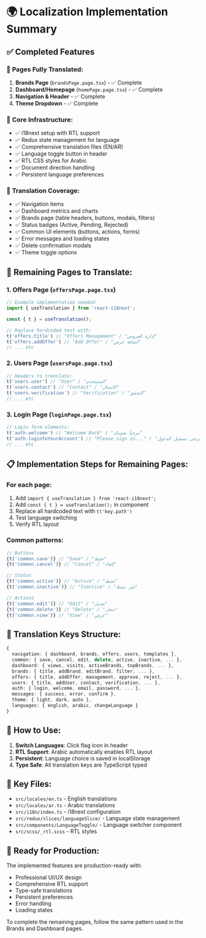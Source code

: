 # 🌍 Localization Implementation Summary

## ✅ Completed Features

### 📱 **Pages Fully Translated:**
1. **Brands Page** (`brandsPage.page.tsx`) - ✅ Complete
2. **Dashboard/Homepage** (`homePage.page.tsx`) - ✅ Complete  
3. **Navigation & Header** - ✅ Complete
4. **Theme Dropdown** - ✅ Complete

### 🔧 **Core Infrastructure:**
- ✅ i18next setup with RTL support
- ✅ Redux state management for language
- ✅ Comprehensive translation files (EN/AR)
- ✅ Language toggle button in header
- ✅ RTL CSS styles for Arabic
- ✅ Document direction handling
- ✅ Persistent language preferences

### 🎨 **Translation Coverage:**
- ✅ Navigation items
- ✅ Dashboard metrics and charts
- ✅ Brands page (table headers, buttons, modals, filters)
- ✅ Status badges (Active, Pending, Rejected)
- ✅ Common UI elements (buttons, actions, forms)
- ✅ Error messages and loading states
- ✅ Delete confirmation modals
- ✅ Theme toggle options

## 🔄 **Remaining Pages to Translate:**

### 1. **Offers Page** (`offersPage.page.tsx`)
```typescript
// Example implementation needed:
import { useTranslation } from 'react-i18next';

const { t } = useTranslation();

// Replace hardcoded text with:
t('offers.title') // "Offers Management" / "إدارة العروض"
t('offers.addOffer') // "Add Offer" / "إضافة عرض"
// ... etc
```

### 2. **Users Page** (`usersPage.page.tsx`)
```typescript
// Headers to translate:
t('users.user') // "User" / "المستخدم"
t('users.contact') // "Contact" / "الاتصال" 
t('users.verification') // "Verification" / "التحقق"
// ... etc
```

### 3. **Login Page** (`loginPage.page.tsx`)
```typescript
// Login form elements:
t('auth.welcome') // "Welcome Back" / "مرحباً بعودتك"
t('auth.loginToYourAccount') // "Please sign in..." / "يرجى تسجيل الدخول..."
// ... etc
```

## 📋 **Implementation Steps for Remaining Pages:**

### For each page:
1. Add `import { useTranslation } from 'react-i18next';`
2. Add `const { t } = useTranslation();` in component
3. Replace all hardcoded text with `t('key.path')`
4. Test language switching
5. Verify RTL layout

### Common patterns:
```typescript
// Buttons
{t('common.save')} // "Save" / "حفظ"
{t('common.cancel')} // "Cancel" / "إلغاء"

// Status
{t('common.active')} // "Active" / "نشط"
{t('common.inactive')} // "Inactive" / "غير نشط"

// Actions
{t('common.edit')} // "Edit" / "تعديل"
{t('common.delete')} // "Delete" / "حذف"
{t('common.view')} // "View" / "عرض"
```

## 🎯 **Translation Keys Structure:**

```typescript
{
  navigation: { dashboard, brands, offers, users, templates },
  common: { save, cancel, edit, delete, active, inactive, ... },
  dashboard: { views, visits, activeBrands, topBrands, ... },
  brands: { title, addBrand, editBrand, filter, ... },
  offers: { title, addOffer, management, approve, reject, ... },
  users: { title, addUser, contact, verification, ... },
  auth: { login, welcome, email, password, ... },
  messages: { success, error, confirm },
  theme: { light, dark, auto },
  languages: { english, arabic, changeLanguage }
}
```

## 🚀 **How to Use:**

1. **Switch Languages**: Click flag icon in header
2. **RTL Support**: Arabic automatically enables RTL layout
3. **Persistent**: Language choice is saved in localStorage
4. **Type Safe**: All translation keys are TypeScript typed

## 📁 **Key Files:**
- `src/locales/en.ts` - English translations
- `src/locales/ar.ts` - Arabic translations  
- `src/i18n/index.ts` - i18next configuration
- `src/redux/slices/languageSlice/` - Language state management
- `src/components/LanguageToggle/` - Language switcher component
- `src/scss/_rtl.scss` - RTL styles

## 🎉 **Ready for Production:**
The implemented features are production-ready with:
- Professional UI/UX design
- Comprehensive RTL support
- Type-safe translations
- Persistent preferences
- Error handling
- Loading states

To complete the remaining pages, follow the same pattern used in the Brands and Dashboard pages.
